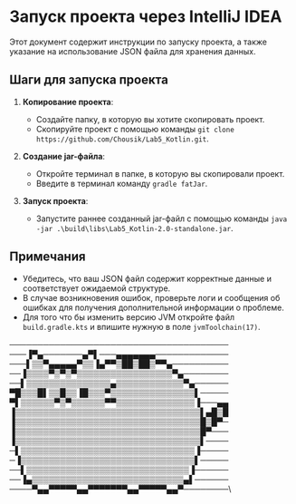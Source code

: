 # Запуск проекта через IntelliJ IDEA

Этот документ содержит инструкции по запуску проекта, а также указание на использование JSON файла для хранения данных.

## Шаги для запуска проекта

1. **Копирование проекта**:
    - Создайте папку, в которую вы хотите скопировать проект.
    - Скопируйте проект с помощью команды `git clone https://github.com/Chousik/Lab5_Kotlin.git`.

2. **Создание jar-файла**:
    - Откройте терминал в папке, в которую вы скопировали проект.
    - Введите в терминал команду `gradle fatJar`.

3. **Запуск проекта**:
    - Запустите раннее созданный jar-файл с помощью команды `java -jar .\build\libs\Lab5_Kotlin-2.0-standalone.jar`.

## Примечания

- Убедитесь, что ваш JSON файл содержит корректные данные и соответствует ожидаемой структуре.
- В случае возникновения ошибок, проверьте логи и сообщения об ошибках для получения дополнительной информации о проблеме.
- Для того что бы изменить версию JVM откройте файл `build.gradle.kts` и впишите нужную в поле `jvmToolchain(17)`.

───────────────────────────────────────\
───▐▀▄───────▄▀▌───▄▄▄▄▄▄▄─────────────\
───▌▒▒▀▄▄▄▄▄▀▒▒▐▄▀▀▒██▒██▒▀▀▄──────────\
──▐▒▒▒▒▀▒▀▒▀▒▒▒▒▒▒▒▒▒▒▒▒▒▒▒▒▒▀▄────────\
──▌▒▒▒▒▒▒▒▒▒▒▒▒▒▒▒▄▒▒▒▒▒▒▒▒▒▒▒▒▀▄──────\
▀█▒▒▒█▌▒▒█▒▒▐█▒▒▒▀▒▒▒▒▒▒▒▒▒▒▒▒▒▒▒▌─────\
▀▌▒▒▒▒▒▒▀▒▀▒▒▒▒▒▒▀▀▒▒▒▒▒▒▒▒▒▒▒▒▒▒▐───▄▄\
▐▒▒▒▒▒▒▒▒▒▒▒▒▒▒▒▒▒▒▒▒▒▒▒▒▒▒▒▒▒▒▒▒▒▌▄█▒█\
▐▒▒▒▒▒▒▒▒▒▒▒▒▒▒▒▒▒▒▒▒▒▒▒▒▒▒▒▒▒▒▒▒▒█▒█▀─\
▐▒▒▒▒▒▒▒▒▒▒▒▒▒▒▒▒▒▒▒▒▒▒▒▒▒▒▒▒▒▒▒▒▒█▀───\
▐▒▒▒▒▒▒▒▒▒▒▒▒▒▒▒▒▒▒▒▒▒▒▒▒▒▒▒▒▒▒▒▒▒▌────\
─▌▒▒▒▒▒▒▒▒▒▒▒▒▒▒▒▒▒▒▒▒▒▒▒▒▒▒▒▒▒▒▒▐─────\
─▐▒▒▒▒▒▒▒▒▒▒▒▒▒▒▒▒▒▒▒▒▒▒▒▒▒▒▒▒▒▒▒▌─────\
──▌▒▒▒▒▒▒▒▒▒▒▒▒▒▒▒▒▒▒▒▒▒▒▒▒▒▒▒▒▒▐──────\
──▐▄▒▒▒▒▒▒▒▒▒▒▒▒▒▒▒▒▒▒▒▒▒▒▒▒▒▒▒▄▌──────\
────▀▄▄▀▀▀▀▀▄▄▀▀▀▀▀▀▀▄▄▀▀▀▀▀▄▄▀────────\
